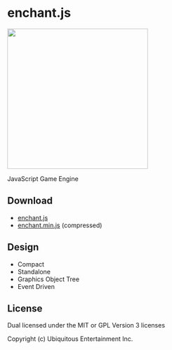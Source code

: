 enchant.js
==========

<img src="http://github.com/wise9/enchant.js/raw/master/enchant.png" width="320" height="320">

JavaScript Game Engine

Download
--------

- [enchant.js](http://github.com/wise9/enchant.js/raw/master/enchant.js)
- [enchant.min.js](http://github.com/wise9/enchant.js/raw/master/enchant.min.js) (compressed)

Design
------

- Compact
- Standalone
- Graphics Object Tree
- Event Driven

License
-------

Dual licensed under the MIT or GPL Version 3 licenses

Copyright (c) Ubiquitous Entertainment Inc.
